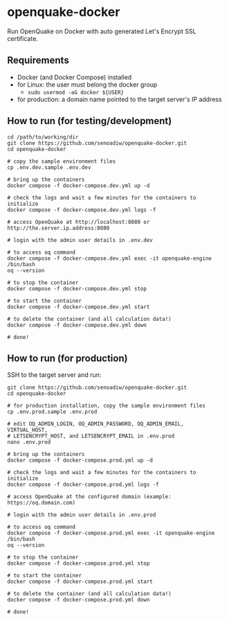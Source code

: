 # openquake-docker
Run OpenQuake on Docker with auto generated Let's Encrypt SSL certificate.

## Requirements
* Docker (and Docker Compose) installed
* for Linux: the user must belong the docker group
  * `sudo usermod -aG docker ${USER}`
* for production: a domain name pointed to the target server's IP address

## How to run (for testing/development)
```
cd /path/to/working/dir
git clone https://github.com/senoadiw/openquake-docker.git
cd openquake-docker

# copy the sample environment files
cp .env.dev.sample .env.dev

# bring up the containers
docker compose -f docker-compose.dev.yml up -d

# check the logs and wait a few minutes for the containers to initialize
docker compose -f docker-compose.dev.yml logs -f

# access OpenQuake at http://localhost:8080 or http://the.server.ip.address:8080

# login with the admin user details in .env.dev

# to access oq command
docker compose -f docker-compose.dev.yml exec -it openquake-engine /bin/bash
oq --version

# to stop the container
docker compose -f docker-compose.dev.yml stop

# to start the container
docker compose -f docker-compose.dev.yml start

# to delete the container (and all calculation data!)
docker compose -f docker-compose.dev.yml down

# done!
```

## How to run (for production)
SSH to the target server and run:
```
git clone https://github.com/senoadiw/openquake-docker.git
cd openquake-docker

# for production installation, copy the sample environment files
cp .env.prod.sample .env.prod

# edit OQ_ADMIN_LOGIN, OQ_ADMIN_PASSWORD, OQ_ADMIN_EMAIL, VIRTUAL_HOST,
# LETSENCRYPT_HOST, and LETSENCRYPT_EMAIL in .env.prod
nano .env.prod

# bring up the containers
docker compose -f docker-compose.prod.yml up -d

# check the logs and wait a few minutes for the containers to initialize
docker compose -f docker-compose.prod.yml logs -f

# access OpenQuake at the configured domain (example: https://oq.domain.com)

# login with the admin user details in .env.prod

# to access oq command
docker compose -f docker-compose.prod.yml exec -it openquake-engine /bin/bash
oq --version

# to stop the container
docker compose -f docker-compose.prod.yml stop

# to start the container
docker compose -f docker-compose.prod.yml start

# to delete the container (and all calculation data!)
docker compose -f docker-compose.prod.yml down

# done!
```
